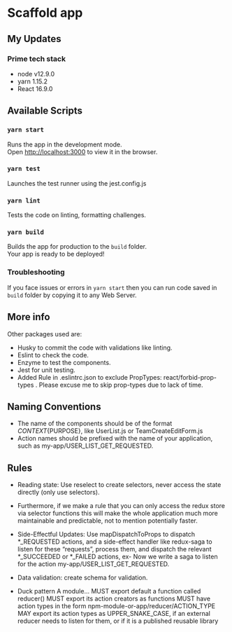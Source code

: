 # Scaffold app

## My Updates
### Prime tech stack
- node v12.9.0
- yarn 1.15.2
- React 16.9.0

## Available Scripts

### `yarn start`

Runs the app in the development mode.<br>
Open [http://localhost:3000](http://localhost:3000) to view it in the browser.

### `yarn test`

Launches the test runner using the jest.config.js<br>

### `yarn lint`

Tests the code on linting, formatting challenges.

### `yarn build`

Builds the app for production to the `build` folder.<br> Your app is ready to be deployed!

### Troubleshooting

If you face issues or errors in `yarn start` then you can run code saved in  `build` folder by copying it to any Web Server.

## More info

Other packages used are:
- Husky to commit the code with validations like linting.
- Eslint to check the code.
- Enzyme to test the components.
- Jest for unit testing.
- Added Rule in .eslintrc.json to exclude PropTypes: react/forbid-prop-types . Please excuse me to skip prop-types due to lack of time.


## Naming Conventions

- The name of the components should be of the format ${CONTEXT}${PURPOSE}, like UserList.js or TeamCreateEditForm.js
- Action names should be prefixed with the name of your application, such as my-app/USER_LIST_GET_REQUESTED.


## Rules

- Reading state: Use reselect to create selectors, never access the state directly (only use selectors). 
- Furthermore, if we make a rule that you can only access the redux store via selector functions this will make the whole application much more maintainable and predictable, not to mention potentially faster.
- Side-Effectful Updates: Use mapDispatchToProps to dispatch *_REQUESTED actions, and a side-effect handler like redux-saga to listen for these “requests”, process them, and dispatch the relevant *_SUCCEEDED or *_FAILED actions, ex- Now we write a saga to listen for the action my-app/USER_LIST_GET_REQUESTED.
- Data validation: create schema for validation.

- Duck pattern
A module...
    MUST export default a function called reducer()
    MUST export its action creators as functions
    MUST have action types in the form npm-module-or-app/reducer/ACTION_TYPE
    MAY export its action types as UPPER_SNAKE_CASE, if an external reducer needs to listen for them, or if it is a published reusable library

